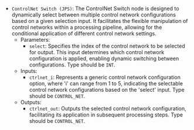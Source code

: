 - `ControlNet Switch (JPS)`: The ControlNet Switch node is designed to dynamically select between multiple control network configurations based on a given selection input. It facilitates the flexible manipulation of control networks within a processing pipeline, allowing for the conditional application of different control network settings.
    - Parameters:
        - `select`: Specifies the index of the control network to be selected for output. This input determines which control network configuration is applied, enabling dynamic switching between configurations. Type should be `INT`.
    - Inputs:
        - `ctrlnet_i`: Represents a generic control network configuration option, where 'i' can range from 1 to 5, indicating the selectable control network configurations based on the 'select' input. Type should be `CONTROL_NET`.
    - Outputs:
        - `ctrlnet_out`: Outputs the selected control network configuration, facilitating its application in subsequent processing steps. Type should be `CONTROL_NET`.
